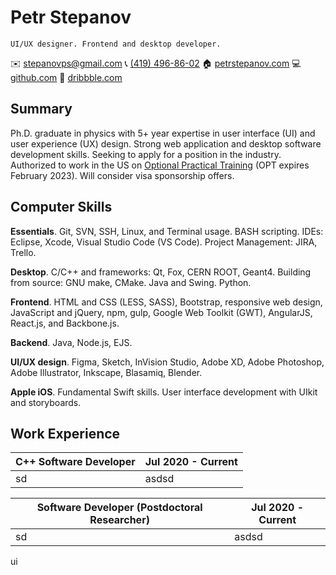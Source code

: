 Petr Stepanov
=============

    UI/UX designer. Frontend and desktop developer.

 ✉️ [stepanovps@gmail.com](mailto:stepanovps@gmail.com)
 📞 [(419) 496-86-02](tel:+14194968602)
 🏠 [petrstepanov.com](https://petrstepanov.com/)
 💻 [github.com](https://github.com/petrstepanov)
 🏀 [dribbble.com](https://dribbble.com/petrstepanov)


Summary
-------

Ph.D. graduate in physics with 5+ year expertise in user interface (UI) and user experience (UX) design. Strong web application and desktop software development skills. Seeking to apply for a position in the industry. Authorized to work in the US on [Optional Practical Training](https://en.wikipedia.org/wiki/Optional_Practical_Training) (OPT expires February 2023). Will consider visa sponsorship offers.


Computer Skills
---------------

**Essentials**. Git, SVN, SSH, Linux, and Terminal usage. BASH scripting. IDEs: Eclipse, Xcode, Visual Studio Code (VS Code). Project Management: JIRA, Trello.

**Desktop**. C/C++ and frameworks: Qt, Fox, CERN ROOT, Geant4. Building from source: GNU make, CMake. Java and Swing. Python.

**Frontend**. HTML and CSS (LESS, SASS), Bootstrap, responsive web design, JavaScript and jQuery, npm, gulp, Google Web Toolkit (GWT), AngularJS, React.js, and Backbone.js.

**Backend**. Java, Node.js, EJS.

**UI/UX design**. Figma, Sketch, InVision Studio, Adobe XD, Adobe Photoshop, Adobe Illustrator, Inkscape, Blasamiq, Blender.

**Apple iOS**. Fundamental Swift skills. User interface development with UIkit and storyboards.


Work Experience
---------------

| C++ Software Developer | Jul 2020 - Current |
| ---- | ---- |
| sd | asdsd |

| Software Developer (Postdoctoral Researcher) | Jul 2020 - Current |
| ---- | ---- |
| sd | asdsd |


ui